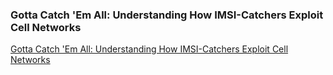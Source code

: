 ### Gotta Catch 'Em All: Understanding How IMSI-Catchers Exploit Cell Networks

[Gotta Catch 'Em All: Understanding How IMSI-Catchers Exploit Cell Networks](https://www.eff.org/wp/gotta-catch-em-all-understanding-how-imsi-catchers-exploit-cell-networks)
